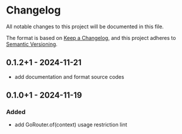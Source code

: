 # Changelog

All notable changes to this project will be documented in this file.

The format is based on [Keep a Changelog](https://keepachangelog.com/en/1.1.0/),
and this project adheres to [Semantic Versioning](https://semver.org/spec/v2.0.0.html).

## 0.1.2+1 - 2024-11-21

- add documentation and format source codes

## 0.1.0+1 - 2024-11-19

### Added

- add GoRouter.of(context) usage restriction lint
